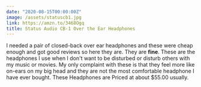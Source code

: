 ```yaml
---
date: "2020-08-15T00:00:00Z"
image: /assets/statuscb1.jpg
link: https://amzn.to/3468Ogq
title: Status Audio CB-1 Over the Ear Headphones
---
```


I needed a pair of closed-back over ear headphones and these were cheap enough and got good reviews so here they are. They are **fine**. These are the headphones I use when I don't want to be disturbed or disturb others with my music or movies. My only complaint with these is that they feel more like on-ears on my big head and they are not the most comfortable headphone I have ever bought. These Headphones are Priced at about $55.00 usually.